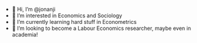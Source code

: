 - 👋 Hi, I’m @jonanji
- 👀 I’m interested in Economics and Sociology
- 🌱 I’m currently learning hard stuff in Econometrics
- 💞️ I’m looking to become a Labour Economics researcher, maybe even in academia!
